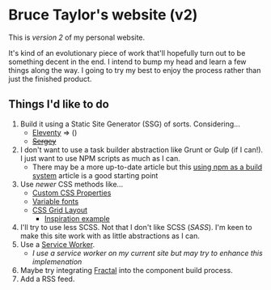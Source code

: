# Bruce Taylor's website (v2)

This is *version 2* of my personal website.

It's kind of an evolutionary piece of work that'll hopefully turn out to be something decent in the end. I intend to bump my head and learn a few things along the way. I going to try my best to enjoy the process rather than just the finished product.

## Things I'd like to do

1. Build it using a Static Site Generator (SSG) of sorts. Considering...
   * [Eleventy](https://www.11ty.io/) => ()
   * ~~[Sergey](https://sergey.cool/)~~
2. I don't want to use a task builder abstraction like Grunt or Gulp (if I can!). I just want to use NPM scripts as much as I can.
   * There may be a more up-to-date article but this [using npm as a build system](https://medium.com/@drublic/using-npm-as-a-build-system-for-your-next-project-2c741e9381eb) article is a good starting point
3. Use *newer* CSS methods like...
   * [Custom CSS Properties](https://developer.mozilla.org/en-US/docs/Web/CSS/--*)
   * [Variable fonts](https://developer.mozilla.org/en-US/docs/Web/CSS/CSS_Fonts/Variable_Fonts_Guide)
   * [CSS Grid Layout](https://developer.mozilla.org/en-US/docs/Web/CSS/CSS_Grid_Layout)
        - [Inspiration example](https://andy-bell.design/wrote/create-a-responsive-grid-layout-with-no-media-queries-using-css-grid/)
4. I'll try to use less SCSS. Not that I don't like SCSS (*SASS*). I'm keen to make this site work with as little abstractions as I can.
5. Use a [Service Worker](https://developer.mozilla.org/en-US/docs/Web/API/Service_Worker_API).
   - *I use a service worker on my current site but may try to enhance this implemenation*
6. Maybe try integrating [Fractal](https://fractal.build/) into the component build process.
7. Add a RSS feed.
